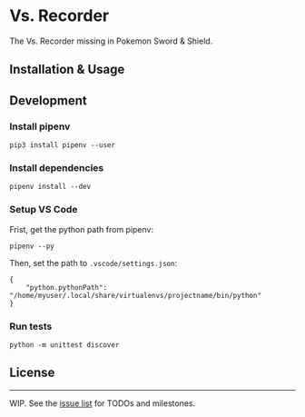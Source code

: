 # Vs. Recorder

The Vs. Recorder missing in Pokemon Sword & Shield.

## Installation & Usage

## Development

### Install pipenv

```
pip3 install pipenv --user
```

### Install dependencies

```
pipenv install --dev
```

### Setup VS Code

Frist, get the python path from pipenv:

```
pipenv --py
```

Then, set the path to `.vscode/settings.json`:
```
{
    "python.pythonPath": "/home/myuser/.local/share/virtualenvs/projectname/bin/python"
}
```

### Run tests

```
python -m unittest discover
```

## License

-----
WIP. See the [issue list](https://github.com/sunoru/Vs.Recorder/issues) for TODOs and milestones.
